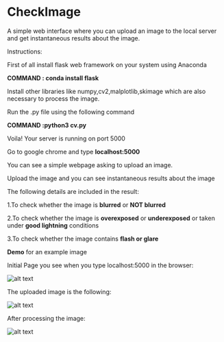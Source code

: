 # CheckImage
A simple web interface where you can upload an image to the local server and get instantaneous results about the image.

Instructions:

First of all install flask web framework on your system using Anaconda


**COMMAND : conda install flask**

Install other libraries like numpy,cv2,malplotlib,skimage which are also necessary to process the image.

Run the .py file using the following command

**COMMAND :python3 cv.py**

Voila! Your server is running on port 5000

Go to google chrome and type **localhost:5000**

You can see a simple webpage asking to upload an image.

Upload the image and you can see instantaneous results about the image 

The following details are included in the result:


1.To check whether the image is **blurred** or **NOT blurred**


2.To check whether the image is **overexposed** or **underexposed** or taken under **good lightning** conditions


3.To check whether the image contains **flash or glare**

**Demo** for an example image 

Initial Page you see when you type localhost:5000 in the browser:

![alt text](https://user-images.githubusercontent.com/17835484/32687034-b47ea5d0-c6d8-11e7-8e8a-abc646922d26.jpg)

The uploaded image is the following:

![alt text](https://user-images.githubusercontent.com/17835484/32687057-783137fe-c6d9-11e7-99ac-373ee80ee1f1.jpg)

After processing the image:

![alt text](https://user-images.githubusercontent.com/17835484/32687036-b6d826d0-c6d8-11e7-9b9e-8607e690c497.jpg)


